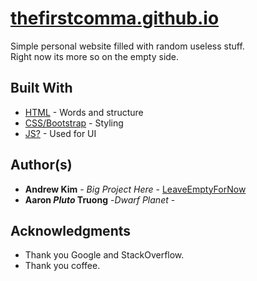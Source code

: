 # [thefirstcomma.github.io](https://thefirstcomma.github.io)

Simple personal website filled with random useless stuff. <br/>
Right now its more so on the empty side.

## Built With

* [HTML](https://www.w3schools.com/html/default.asp) - Words and structure
* [CSS/Bootstrap](https://www.w3schools.com/css/default.asp) - Styling
* [JS?](https://www.w3schools.com/js/default.asp) - Used for UI

## Author(s)

* **Andrew Kim** - *Big Project Here* - [LeaveEmptyForNow](https://github.com/thefirstcomma)
* **Aaron *Pluto* Truong** -*Dwarf Planet* -

## Acknowledgments

* Thank you Google and StackOverflow.
* Thank you coffee.
